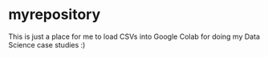 # myrepository
This is just a place for me to load CSVs into Google Colab for doing my Data Science case studies :)
